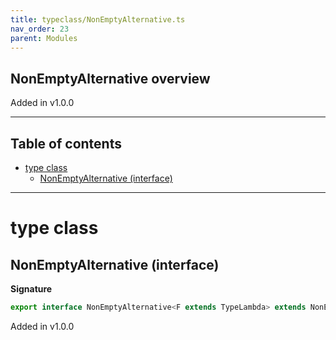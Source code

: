 ```yaml
---
title: typeclass/NonEmptyAlternative.ts
nav_order: 23
parent: Modules
---
```


## NonEmptyAlternative overview

Added in v1.0.0

---

<h2 class="text-delta">Table of contents</h2>

- [type class](#type-class)
  - [NonEmptyAlternative (interface)](#nonemptyalternative-interface)

---

# type class

## NonEmptyAlternative (interface)

**Signature**

```ts
export interface NonEmptyAlternative<F extends TypeLambda> extends NonEmptyCoproduct<F>, Covariant<F> {}
```

Added in v1.0.0
